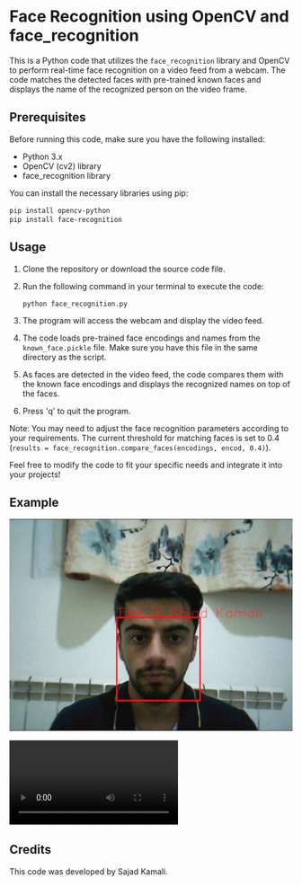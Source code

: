 # Face Recognition using OpenCV and face_recognition

This is a Python code that utilizes the `face_recognition` library and OpenCV to perform real-time face recognition on a video feed from a webcam. The code matches the detected faces with pre-trained known faces and displays the name of the recognized person on the video frame.

## Prerequisites

Before running this code, make sure you have the following installed:

- Python 3.x
- OpenCV (cv2) library
- face_recognition library

You can install the necessary libraries using pip:

```
pip install opencv-python
pip install face-recognition
```

## Usage

1. Clone the repository or download the source code file.

2. Run the following command in your terminal to execute the code:
   
   ```
   python face_recognition.py
   ```

3. The program will access the webcam and display the video feed.

4. The code loads pre-trained face encodings and names from the `known_face.pickle` file. Make sure you have this file in the same directory as the script.

5. As faces are detected in the video feed, the code compares them with the known face encodings and displays the recognized names on top of the faces.

6. Press 'q' to quit the program.

Note: You may need to adjust the face recognition parameters according to your requirements. The current threshold for matching faces is set to 0.4 (`results = face_recognition.compare_faces(encodings, encod, 0.4)`).

Feel free to modify the code to fit your specific needs and integrate it into your projects!

## Example

![sample gif](res/sample.gif)

![sample mp4](https://github.com/sajiniho07/CameraPersonRecognizer/blob/master/res/sample.mp4)

## Credits
This code was developed by Sajad Kamali.

